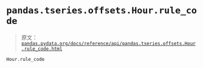 # `pandas.tseries.offsets.Hour.rule_code`

> 原文：[`pandas.pydata.org/docs/reference/api/pandas.tseries.offsets.Hour.rule_code.html`](https://pandas.pydata.org/docs/reference/api/pandas.tseries.offsets.Hour.rule_code.html)

```py
Hour.rule_code
```
